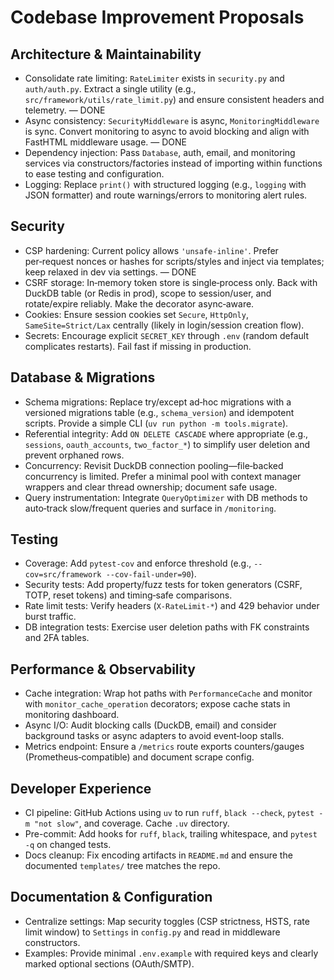 # Codebase Improvement Proposals

## Architecture & Maintainability
- Consolidate rate limiting: `RateLimiter` exists in `security.py` and `auth/auth.py`. Extract a single utility (e.g., `src/framework/utils/rate_limit.py`) and ensure consistent headers and telemetry. — DONE
- Async consistency: `SecurityMiddleware` is async, `MonitoringMiddleware` is sync. Convert monitoring to async to avoid blocking and align with FastHTML middleware usage. — DONE
- Dependency injection: Pass `Database`, auth, email, and monitoring services via constructors/factories instead of importing within functions to ease testing and configuration.
- Logging: Replace `print()` with structured logging (e.g., `logging` with JSON formatter) and route warnings/errors to monitoring alert rules.

## Security
- CSP hardening: Current policy allows `'unsafe-inline'`. Prefer per‑request nonces or hashes for scripts/styles and inject via templates; keep relaxed in dev via settings. — DONE
- CSRF storage: In‑memory token store is single‑process only. Back with DuckDB table (or Redis in prod), scope to session/user, and rotate/expire reliably. Make the decorator async‑aware.
- Cookies: Ensure session cookies set `Secure`, `HttpOnly`, `SameSite=Strict/Lax` centrally (likely in login/session creation flow).
- Secrets: Encourage explicit `SECRET_KEY` through `.env` (random default complicates restarts). Fail fast if missing in production.

## Database & Migrations
- Schema migrations: Replace try/except ad‑hoc migrations with a versioned migrations table (e.g., `schema_version`) and idempotent scripts. Provide a simple CLI (`uv run python -m tools.migrate`).
- Referential integrity: Add `ON DELETE CASCADE` where appropriate (e.g., `sessions`, `oauth_accounts`, `two_factor_*`) to simplify user deletion and prevent orphaned rows.
- Concurrency: Revisit DuckDB connection pooling—file‑backed concurrency is limited. Prefer a minimal pool with context manager wrappers and clear thread ownership; document safe usage.
- Query instrumentation: Integrate `QueryOptimizer` with DB methods to auto‑track slow/frequent queries and surface in `/monitoring`.

## Testing
- Coverage: Add `pytest-cov` and enforce threshold (e.g., `--cov=src/framework --cov-fail-under=90`).
- Security tests: Add property/fuzz tests for token generators (CSRF, TOTP, reset tokens) and timing‑safe comparisons.
- Rate limit tests: Verify headers (`X-RateLimit-*`) and 429 behavior under burst traffic.
- DB integration tests: Exercise user deletion paths with FK constraints and 2FA tables.

## Performance & Observability
- Cache integration: Wrap hot paths with `PerformanceCache` and monitor with `monitor_cache_operation` decorators; expose cache stats in monitoring dashboard.
- Async I/O: Audit blocking calls (DuckDB, email) and consider background tasks or async adapters to avoid event‑loop stalls.
- Metrics endpoint: Ensure a `/metrics` route exports counters/gauges (Prometheus‑compatible) and document scrape config.

## Developer Experience
- CI pipeline: GitHub Actions using `uv` to run `ruff`, `black --check`, `pytest -m "not slow"`, and coverage. Cache `.uv` directory.
- Pre-commit: Add hooks for `ruff`, `black`, trailing whitespace, and `pytest -q` on changed tests.
- Docs cleanup: Fix encoding artifacts in `README.md` and ensure the documented `templates/` tree matches the repo.

## Documentation & Configuration
- Centralize settings: Map security toggles (CSP strictness, HSTS, rate limit window) to `Settings` in `config.py` and read in middleware constructors.
- Examples: Provide minimal `.env.example` with required keys and clearly marked optional sections (OAuth/SMTP).
